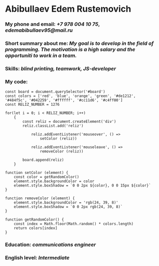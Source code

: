 # Abibullaev Edem Rustemovich
### My phone and email: _+7 978 004 10 75_, _edemabibullaev95@mail.ru_
### Short summary about me: _My goal is to develop in the field of programming. The motivation is a high salary and the opportuniti to work in a team._
### Skills: _blind printing, teamwork, JS-developer_
### My code: 
```
const board = document.querySelector('#board')
const colors = ['red', 'blue', 'orange', 'green', '#de1212', '#484f5c', '#042259', '#ffffff', '#cc11d6', '#c4ff00']
const RELIZ_NUMBER = 1276

for(let i = 0; i < RELIZ_NUMBER; i++) 
    {
        const reliz = document.createElement('div')
        reliz.classList.add('reliz')

            reliz.addEventListener('mouseover', () =>
                setColor (reliz))
            
            reliz.addEventListener('mouseleave', () => 
                removeColor (reliz))

        board.append(reliz)
    }

function setColor (element) {
    const color = getRandomColor()
    element.style.backgroundColor = color
    element.style.boxShadow = `0 0 2px ${color}, 0 0 15px ${color}`
}

function removeColor (element) {
    element.style.backgroundColor = 'rgb(24, 39, 8)'
    element.style.boxShadow = `0 0 2px rgb(24, 39, 8)`
}

function getRandomColor() {
    const index = Math.floor(Math.random() * colors.length)
    return colors[index]
}
```
### Education: _communications engineer_
### English level: _Intermediate_